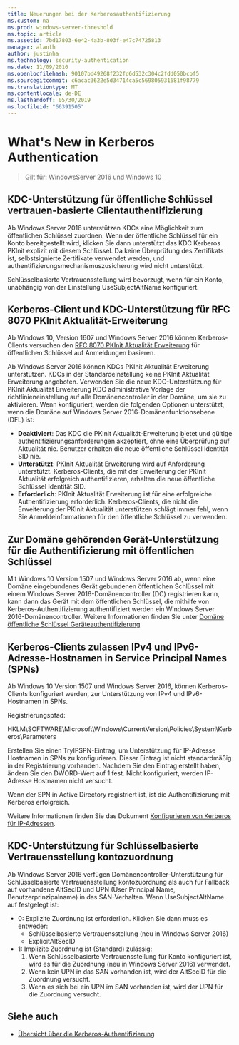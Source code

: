 ```yaml
---
title: Neuerungen bei der Kerberosauthentifizierung
ms.custom: na
ms.prod: windows-server-threshold
ms.topic: article
ms.assetid: 7bd17803-6e42-4a3b-803f-e47c74725813
manager: alanth
author: justinha
ms.technology: security-authentication
ms.date: 11/09/2016
ms.openlocfilehash: 90107bd49268f232fd6d532c304c2fdd050bcbf5
ms.sourcegitcommit: c6acac3622e5d34714ca5c569805931681f98779
ms.translationtype: MT
ms.contentlocale: de-DE
ms.lasthandoff: 05/30/2019
ms.locfileid: "66391505"
---
```

# <a name="whats-new-in-kerberos-authentication"></a>What's New in Kerberos Authentication

>Gilt für: WindowsServer 2016 und Windows 10

## <a name="kdc-support-for-public-key-trust-based-client-authentication"></a>KDC-Unterstützung für öffentliche Schlüssel vertrauen-basierte Clientauthentifizierung

Ab Windows Server 2016 unterstützen KDCs eine Möglichkeit zum öffentlichen Schlüssel zuordnen. Wenn der öffentliche Schlüssel für ein Konto bereitgestellt wird, klicken Sie dann unterstützt das KDC Kerberos PKInit explizit mit diesem Schlüssel. Da keine Überprüfung des Zertifikats ist, selbstsignierte Zertifikate verwendet werden, und authentifizierungsmechanismuszusicherung wird nicht unterstützt.

Schlüsselbasierte Vertrauensstellung wird bevorzugt, wenn für ein Konto, unabhängig von der Einstellung UseSubjectAltName konfiguriert.

## <a name="kerberos-client-and-kdc-support-for-rfc-8070-pkinit-freshness-extension"></a>Kerberos-Client und KDC-Unterstützung für RFC 8070 PKInit Aktualität-Erweiterung

Ab Windows 10, Version 1607 und Windows Server 2016 können Kerberos-Clients versuchen den [RFC 8070 PKInit Aktualität Erweiterung](https://datatracker.ietf.org/doc/draft-ietf-kitten-pkinit-freshness/) für öffentlichen Schlüssel auf Anmeldungen basieren. 

Ab Windows Server 2016 können KDCs PKInit Aktualität Erweiterung unterstützen. KDCs in der Standardeinstellung keine PKInit Aktualität Erweiterung angeboten. Verwenden Sie die neue KDC-Unterstützung für PKInit Aktualität Erweiterung KDC administrative Vorlage der richtlinieneinstellung auf alle Domänencontroller in der Domäne, um sie zu aktivieren. Wenn konfiguriert, werden die folgenden Optionen unterstützt, wenn die Domäne auf Windows Server 2016-Domänenfunktionsebene (DFL) ist:

- **Deaktiviert**: Das KDC die PKInit Aktualität-Erweiterung bietet und gültige authentifizierungsanforderungen akzeptiert, ohne eine Überprüfung auf Aktualität nie. Benutzer erhalten die neue öffentliche Schlüssel Identität SID nie.
- **Unterstützt**: PKInit Aktualität Erweiterung wird auf Anforderung unterstützt. Kerberos-Clients, die mit der Erweiterung der PKInit Aktualität erfolgreich authentifizieren, erhalten die neue öffentliche Schlüssel Identität SID.
- **Erforderlich**: PKInit Aktualität Erweiterung ist für eine erfolgreiche Authentifizierung erforderlich. Kerberos-Clients, die nicht die Erweiterung der PKInit Aktualität unterstützen schlägt immer fehl, wenn Sie Anmeldeinformationen für den öffentliche Schlüssel zu verwenden.

## <a name="domain-joined-device-support-for-authentication-using-public-key"></a>Zur Domäne gehörenden Gerät-Unterstützung für die Authentifizierung mit öffentlichen Schlüssel

Mit Windows 10 Version 1507 und Windows Server 2016 ab, wenn eine Domäne eingebundenes Gerät gebundenen öffentlichen Schlüssel mit einem Windows Server 2016-Domänencontroller (DC) registrieren kann, kann dann das Gerät mit dem öffentlichen Schlüssel, die mithilfe von Kerberos-Authentifizierung authentifiziert werden ein Windows Server 2016-Domänencontroller. Weitere Informationen finden Sie unter [Domäne öffentliche Schlüssel Geräteauthentifizierung](Domain-joined-Device-Public-Key-Authentication.md)

## <a name="kerberos-clients-allow-ipv4-and-ipv6-address-hostnames-in-service-principal-names-spns"></a>Kerberos-Clients zulassen IPv4 und IPv6-Adresse-Hostnamen in Service Principal Names (SPNs)

Ab Windows 10 Version 1507 und Windows Server 2016, können Kerberos-Clients konfiguriert werden, zur Unterstützung von IPv4 und IPv6-Hostnamen in SPNs. 

Registrierungspfad:

HKLM\SOFTWARE\Microsoft\Windows\CurrentVersion\Policies\System\Kerberos\Parameters

Erstellen Sie einen TryIPSPN-Eintrag, um Unterstützung für IP-Adresse Hostnamen in SPNs zu konfigurieren. Dieser Eintrag ist nicht standardmäßig in der Registrierung vorhanden. Nachdem Sie den Eintrag erstellt haben, ändern Sie den DWORD-Wert auf 1 fest. Nicht konfiguriert, werden IP-Adresse Hostnamen nicht versucht.

Wenn der SPN in Active Directory registriert ist, ist die Authentifizierung mit Kerberos erfolgreich. 

Weitere Informationen finden Sie das Dokument [Konfigurieren von Kerberos für IP-Adressen](configuring-kerberos-over-ip.md).

## <a name="kdc-support-for-key-trust-account-mapping"></a>KDC-Unterstützung für Schlüsselbasierte Vertrauensstellung kontozuordnung

Ab Windows Server 2016 verfügen Domänencontroller-Unterstützung für Schlüsselbasierte Vertrauensstellung kontozuordnung als auch für Fallback auf vorhandene AltSecID und UPN (User Principal Name, Benutzerprinzipalname) in das SAN-Verhalten. Wenn UseSubjectAltName auf festgelegt ist:

- 0: Explizite Zuordnung ist erforderlich. Klicken Sie dann muss es entweder:
    - Schlüsselbasierte Vertrauensstellung (neu in Windows Server 2016)
    - ExplicitAltSecID
- 1: Implizite Zuordnung ist (Standard) zulässig:
    1. Wenn Schlüsselbasierte Vertrauensstellung für Konto konfiguriert ist, wird es für die Zuordnung (neu in Windows Server 2016) verwendet.
    2. Wenn kein UPN in das SAN vorhanden ist, wird der AltSecID für die Zuordnung versucht.
    3. Wenn es sich bei ein UPN im SAN vorhanden ist, wird der UPN für die Zuordnung versucht.

## <a name="see-also"></a>Siehe auch

- [Übersicht über die Kerberos-Authentifizierung](kerberos-authentication-overview.md)
